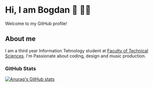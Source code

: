 # Hi, I am Bogdan :wave: 👨‍💻

Welcome to my GitHub profile!

## About me

I am a third year Information Tehnology student at [Faculty of Technical Sciences](http://www.ftn.kg.ac.rs/). I'm Passionate about coding, design and music production.


### GitHub Stats

[![Anurag's GitHub stats](https://github-readme-stats.vercel.app/api?username=bogdanm01&show_icons=true&theme=github_dark&hide=stars,issues)](https://github.com/anuraghazra/github-readme-stats)



